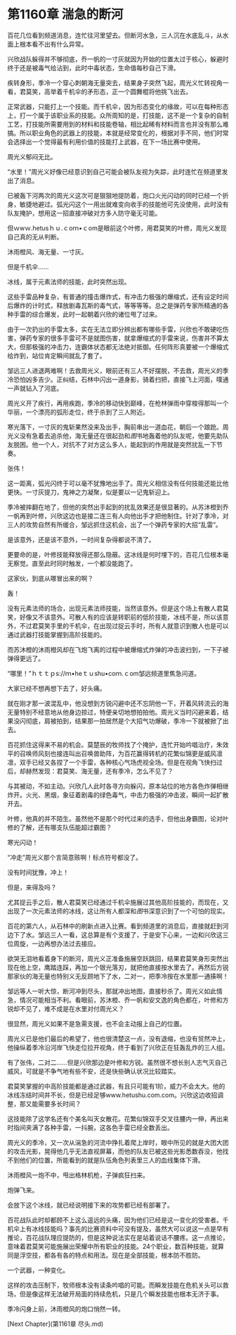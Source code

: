 # 第1160章 湍急的断河

百花几位看到频道消息，连忙往河里望去。但断河水急，三人沉在水底乱斗，从水面上根本看不出有什么异常。

兴欣战队躲得并不够彻底，乔一帆的一寸灰就因为开始的位置太过于核心，躲避时终于还是被毒气给沾到，此时中毒状态，生命值每秒自己下滑。

疾转身形，季冷一个穿心刺朝海无量突去，结果身子突然飞起，周光义忙转视角一看，君莫笑，高举着千机伞的矛形态，正一个圆舞棍将他挑飞出去。

正常武器，只能打上一个技能。而千机伞，因为形态变化的缘故，可以在每种形态上，打一个属于该职业系的技能。众所周知的是，打技能，这不是一个复杂的自制工艺，打技能所需要用到的材料和技能卷轴，相比起稀有材料而言也并没有那么难搞。所以职业角色的武器上的技能，本就是经常变化的，根据对手不同，他们时常会选择出一个觉得最有利用价值的技能打上武器，在下一场比赛中使用。

周光义郁闷无比。

“水里！”周光义好像已经意识到自己可能会被队友视为失踪，此时连忙在频道里发出了消息。

已被轰下河两次的周光义这次可是狠狠地提防着，炮口火光闪动的同时已经一个折身，敏捷地避过。弧光闪这个一用出就难变向收手的技能他可先没使用，此时没有队友掩护，想用这一招直接冲破对方多人防守毫无可能。

但ｗwｗ.hetusｈｕ.ｃoｍ•ｃom是眼前这个叶修，用君莫笑的叶修，周光义发现自己真的无从判断。

沐雨橙风、海无量、一寸灰。

但是千机伞……

冰线，属于元素法师的技能，此时突然出现。

这些手雷品种复杂，有普通的撞击爆炸式，有冲击力极强的爆缩式，还有设定时间后爆炸的计时式，释放剧毒瓦斯的毒气式，等等等等。总之是弹药专家所精通的各种手雷的综合爆发，此时一起朝着兴欣的诸位甩了过来。

由于一次扔出的手雷太多，实在无法立即分辨出都有哪些手雷，兴欣也不敢硬吃伤害，弹药专家的很多手雷可不是就图伤害，就拿爆缩式的手雷来说，伤害并不算太大，但那极强的冲击力，连霸体状态都无法绝对抵御。任何阵形真要被一个爆缩式给炸到，站位肯定瞬间就乱了套了。

邹远三人进退两难啊！去救周光义，眼前还有三人不好摆脱，不去救，周光义的季冷恐怕凶多吉少。正纠结，石林中闪出一道身影，骑着扫把，直接飞上河面，噗通一声就钻入了河底。

周光义开了疾行，再用疾跑，季冷的移动快到巅峰，在枪林弹雨中穿梭得那叫一个华丽，一个漂亮的弧形走位，终于杀到了三人附近。

寒光落下，一寸灰的鬼斩果然没来及出手，胸前串出一道血花，朝后一个踉跄。周光义没有急着去追杀他，海无量还在很起劲和*图*书地轰着他的队友呢，他要先助队友脱困。他一个人，对抗不了对方这么多人，能起到的作用就是突然扰乱一下节奏。

张伟！

这一距离，弧光闪终于可以毫不犹豫地出手了。周光义相信没有任何技能还能比他更快。一寸灰提刀，鬼神之力凝聚，似是要以一记鬼斩迎上。

季冷被摔翻在地了，但他的突然出手起到的扰乱效果还是很显著的。从苏沐橙到乔一帆再到叶修，兴欣这边也是接二连三有人向他出手才把他制住。针对了季冷，对三人的攻势自然有所缓合，邹远抓住这机会，出了一个弹药专家的大招“乱雷”。

是该意外，还是该不意外，一时间复杂得都说不清了。

更要命的是，叶修技能释放得还那么隐蔽。这冰线是何时埋下的，百花几位根本毫无察觉。直至此时同时触发，一个都没能跑了。

这家伙，到底从哪冒出来的啊？

轰！

没有元素法师的场合，出现元素法师技能，当然该意外。但是这个场上有散人君莫笑，好像又不该意外。可散人有的应该是转职前的低阶技能，冰线不是，所以该意外，不过君莫笑手里的千机伞，在出现过捉云手时，所有人就意识到散人也是可以通过武器打技能掌握到高阶技能的。

而苏沐橙的沐雨橙风却在飞炮飞离的过程中被爆缩式炸弹的冲击波扫到，一下子被弹得更远了。

“哪里！”ｈｔｔｐs://ｍ•heｔｕshu•coｍ.ｃom邹远频道里焦急问道。

大家已经不想再想下去了，好头痛。

就在刚才那一波混乱中，他没想到方锐闪避中还不忘阴他一下，开着风转流云的海无量特别不经意地从他身边掠过，特便亲切地想拍拍他。周光义当时闪避来着，结果没闪彻底，肩被拍到，结果那一拍居然是个大招气功爆破，季冷一下就被掀了出去。

百花抓住这得来不易的机会。莫楚辰的牧师找了个掩护，连忙开始吟唱治疗，朱效平的召唤师风刻也接连叫出召唤兽助阵，为百花赢得转机的花繁似锦更是威风凛凛，双手已经又各捏了一个手雷，各种核心气场虎视全场。但是在视角飞快扫过后，却赫然发现：君莫笑、海无量，还有季冷，怎么不见了？

与其被动，不如主动。兴欣几人此时各寻方向躲闪，原本站位的地方各色炸弹相继炸开。火光、黑烟，象征着剧毒的绿色毒气，中击力极强的冲击波，瞬间一起扩散开去。

叶修，他真的并不陌生。虽然他不是那个时代过来的选手，但他出身霸图，论对叶修的了解，还有哪支队伍能超过霸图？

寒光闪动！

“冲走”周光义那个言简意赅啊！标点符号都没了。

没有时间犹豫，冲上！

但是，来得及吗？

尤其捉云手之后，散人君莫笑已经通过千机伞施展过其他高阶技能的，而现在，又出现了一次元素法师的冰线，这让所有人都深和*图*书深意识到了一个可怕的现实。

百花的第六人，从石林中的刷新点进入比赛。看到频道里的消息后，直接就赶到河边下了水。邹远三人一看，这总算是有个支援了，于是安下心来，一边和兴欣这三位周旋，一边再想办法过去接应。

欲哭无泪地看着身下的断河，周光义正准备施展空跃跳回，结果君莫笑身形突然出现在他上空，鹰踏连踩，再加一个银光落刃，就把他直接按水里去了。再然后方锐那家伙的海无量也特别义无反顾地下了水，二对一，把季冷按在水里那一通揍啊！

邹远等人一听大惊，断河冲到尽头，那就冲出地图，直接秒杀了。周光义如此情急，情况可能相当不利。看眼前，苏沐橙、乔一帆和安文逸的角色都在，叶修和方锐却不见了，难不成是在水里对付周光义？

很显然，周光义如果不是急需支援，也不会主动报上自己的位置。

周光义已是他们最后的希望了，他也很清楚这一点，没有退缩，也没有贸然冲上，他操纵着季冷沿河岸飞快走位拉开视角，终于看到了兴欣正在狂轰乱炸的三人组。

有了张伟，二对二……但是兴欣那边是叶修和方锐。虽然很不想长别人志气灭自己威风，可就是不争气地有些不安，还是快些确认状况比较踏实。

君莫笑掌握的中高阶技能都是通过武器，有且只可能有1阶，威力不会太大。他的冰线冻结时间并不长，但是已经足够www.hetushu.com.com。兴欣这边收招调整，那又能需要多长时间？

这技能除了这学名还有个美名叫天女散花。花繁似锦双手交叉往腰内一伸，再出来时指间夹满了各种手雷，一抖腕，这各色手雷已经全数丢出。

周光义的季冷，又一次从湍急的河流中挣扎着爬上岸时，眼中所见的就是大团大团的攻击光影，晃得他几乎无法直视屏幕，而他的队友已被这些光影悉数吞没，他找不到他们的位置，所能看到的就是队伍角色列表里三人的血线集体下滑。

沐雨橙风一炮不中，甩出格林机枪，子弹疯狂扫来。

炮弹飞来。

会放下这个冰线，就已经说明接下来的攻势都已经有部署了。

百花战队此时却都顾不上这么遥远的头痛，因为他们已经是这一变化的受害者。千机伞上有冰线技能吗？事先的比赛资料中可没有提及，虽然大可以说这一点是早有推论，百花战队理应提防的，但是这种说法实在是站着说话不腰疼。这一点推论，意味着君莫笑可能施展出荣耀中所有职业的技能。24个职业，数百种技能，就算同是浮空技，都各有各的特点和用法。现在是全部技能，根本防不胜防。

一个武器，一种变化。

这样的攻击压制下，牧师根本没有读条吟唱的可能。而瞬发技能在危机关头可以救场，但是像这样无法破开局面的持续危机，只是几个瞬发技能也根本无济于事。

季冷闪身上前，沐雨橙风的炮口悄然一转。



[Next Chapter](第1161章 尽头.md)